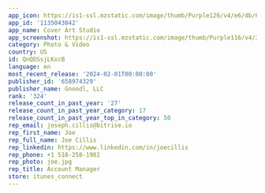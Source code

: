```yaml
---
app_icon: https://is1-ssl.mzstatic.com/image/thumb/Purple126/v4/e6/db/62/e6db62b4-80c4-d452-5e3a-11f45c2b99d7/AppIcon-0-0-1x_U007emarketing-0-7-0-85-220.png/1024x1024bb.png
app_id: '1135043842'
app_name: Cover Art Studio
app_screenshot: https://is1-ssl.mzstatic.com/image/thumb/Purple116/v4/3f/3f/c0/3f3fc094-ff78-c5a6-b8e5-a12d7d26399b/1ee4251f-8688-4a76-b5ec-6face7fb6fd4_app_screenhots_1_2023.jpg/1284x2778bb.png
category: Photo & Video
country: US
id: QnQDSsjLKxcB
language: en
most_recent_release: '2024-02-01T00:00:00'
publisher_id: '658974329'
publisher_name: Gnoodl, LLC
rank: '324'
release_count_in_past_year: '27'
release_count_in_past_year_category: 17
release_count_in_past_year_top_in_category: 50
rep_email: joseph.cillis@bitrise.io
rep_first_name: Joe
rep_full_name: Joe Cillis
rep_linkedin: https://www.linkedin.com/in/joecillis
rep_phone: +1 518-258-1902
rep_photo: joe.jpg
rep_title: Account Manager
store: itunes_connect
---
```

